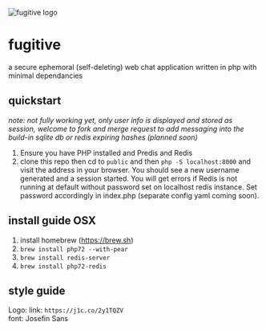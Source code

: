 ![fugitive logo](https://user-images.githubusercontent.com/616585/30786714-76a78606-a148-11e7-8879-f9fb9284bf40.png)
# fugitive
a secure ephemoral (self-deleting) web chat application written in php with minimal dependancies

## quickstart   
_note: not fully working yet, only user info is displayed and stored as session, welcome to fork and merge request to add messaging into the build-in sqlite db or redis expiring hashes (planned soon)_   
1. Ensure you have PHP installed and Predis and Redis
2. clone this repo then cd to `public` and then `php -S localhost:8000` and visit the address in your browser. You should see a new username generated and a session started. You will get errors if Redis is not running at default without password set on localhost redis instance. Set password accordingly in index.php (separate config yaml coming soon).

## install guide OSX

1. install homebrew (https://brew.sh)
2. `brew install php72 --with-pear`
3. `brew install redis-server`
4. `brew install php72-redis`

## style guide   
Logo: link: `https://j1c.co/2y1TQZV`   
font: Josefin Sans     


